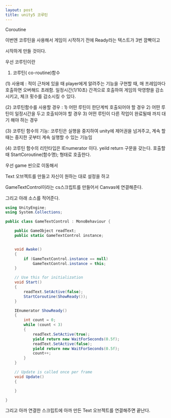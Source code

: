 ```yaml
---
layout: post
title: unity5 코루틴
---
```


Coroutine

이번엔 코루틴을 사용해서 게임이 시작하기 전에 Ready라는 텍스트가 3번 깜빡이고

시작하게 만들 것이다.

우선 코루틴이란

1. 코루틴( co-routine)함수

(1) 사용예 : 적이 근처에 있을 때 player에게 알려주는 기능을 구현할 때, 매 프레임마다 호출하면 오버해드 초래함. 일정시간(1/10초) 간격으로 호출하여 게임의 악영향을 감소 시키고, 체크 횟수를 감소시킬 수 있다.

(2) 코루틴함수를 사용할 경우 : 
     1) 어떤 루틴이 한단계씩 호출되어야 할 경우
     2) 어떤 루틴이 일정시간을 두고 호출되어야 할 경우
     3) 어떤 루틴이 다른 작업이 완료될때 까지 대기 해야 하는 경우

(3) 코루틴 함수의 기능: 코루틴은 실행을 중지하여 unity에 제어권을 넘겨주고, 계속 할때는 중지한 곳부터 계속 실행할 수 있는 기능임

(4) 코루틴 함수의 리턴타입은 IEnumerator 이다.
    yeild return 구문을 갖는다.
    호출할때 StartCoroutine(함수명); 형태로 호출한다.

우선 game 씬으로 이동해서

Text 오브젝트를 만들고 자신이 원하는 대로 설정을 하고

GameTextControl이라는 cs스크립트를 만들어서 Canvas에 연결해준다.

그리고 아래 소스를 적어준다.

```c#
using UnityEngine;
using System.Collections;

public class GameTextControl : MonoBehaviour {

    public GameObject readText;
    public static GameTextControl instance;


    void Awake()
    {
        if (GameTextControl.instance == null)
            GameTextControl.instance = this;
    }

    // Use this for initialization
    void Start()
    {
        readText.SetActive(false);
        StartCoroutine(ShowReady());
    }

    IEnumerator ShowReady()
    {
        int count = 0;
        while (count < 3)
        {
            readText.SetActive(true);
            yield return new WaitForSeconds(0.5f);
            readText.SetActive(false);
            yield return new WaitForSeconds(0.5f);
            count++;
        }
    }

    // Update is called once per frame
    void Update()
    {

    }

}
```

그리고 아까 연결한 스크립트에 아까 만든 Text 오브젝트를 연결해주면 끝난다.
